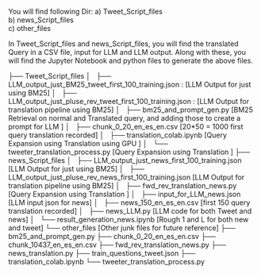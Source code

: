 You will find following Dir:
a) Tweet_Script_files	
b) news_Script_files	
c) other_files

In Tweet_Script_files and news_Script_files, you will find the translated Query in a CSV file,  input for LLM and LLM output. Along with these, you will find the Jupyter Notebook and 
python files to generate the above files.

├── Tweet_Script_files
│   ├── LLM_output_just_BM25_tweet_first_100_training.json : [LLM Output for just using BM25]
│   ├── LLM_output_just_pluse_rev_tweet_first_100_training.json : [LLM Output for translation pipeline using BM25]
│   ├── bm25_and_prompt_gen.py [BM25 Retrieval on normal and Translated query, and adding those to create a prompt for LLM  ]
│   ├── chunk_0_20_en_es_en.csv [20*50  = 1000 first query translation recorded]
│   ├── translation_colab.ipynb [Query Expansion using Translation using GPU ]
│   └── tweeter_translation_process.py [Query Expansion using Translation ]
├── news_Script_files
│   ├── LLM_output_just_news_first_100_training.json [LLM Output for just using BM25]
│   ├── LLM_output_just_pluse_rev_news_first_100_training.json [LLM Output for translation pipeline using BM25]
│   ├── fwd_rev_translation_news.py [Query Expansion using Translation ]
│   ├── input_for_LLM_news.json [LLM input json for news]
│   ├── news_150_en_es_en.csv [first 150  query translation recorded]
│   ├── news_LLM.py [LLM code for both Tweet and news]
│   └── result_generation_news.ipynb [Rough 1 and L for both new and tweet]
└── other_files [Other junk files for future reference]
    ├── bm25_and_prompt_gen.py
    ├── chunk_0_20_en_es_en.csv
    ├── chunk_10437_en_es_en.csv
    ├── fwd_rev_translation_news.py
    ├── news_translation.py
    ├── train_questions_tweet.json
    ├── translation_colab.ipynb
    └── tweeter_translation_process.py

    
